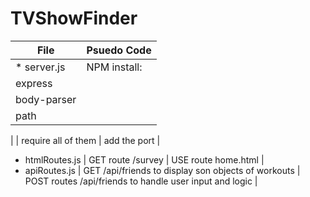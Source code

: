 # TVShowFinder

File | Psuedo Code
------------ | -------------
* server.js | NPM install:
 | express
 | body-parser
 | path
 |
 | require all of them
 | add the port
 |
* htmlRoutes.js | GET route /survey
 | USE route home.html
 |
* apiRoutes.js | GET /api/friends to display son objects of workouts
 | POST routes /api/friends to handle user input and logic
 | 
